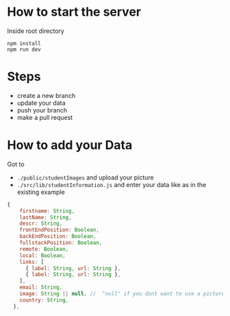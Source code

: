 # How to start the server

Inside root directory

```
npm install
npm run dev
```

# Steps

- create a new branch
- update your data
- push your branch
- make a pull request

# How to add your Data

Got to

- `./public/studentImages` and upload your picture
- `./src/lib/studentInformation.js` and enter your data like as in the existing example

```js
{
    firstname: String,
    lastName: String,
    descr: String,
    frontEndPosition: Boolean,
    backEndPosition: Boolean,
    fullstackPosition: Boolean,
    remote: Boolean,
    local: Boolean,
    links: [
      { label: String, url: String },
      { label: String, url: String },
    ],
    email: String,
    image: String || null, //  "null" if you dont want to use a picture
    country: String,
  },

```
